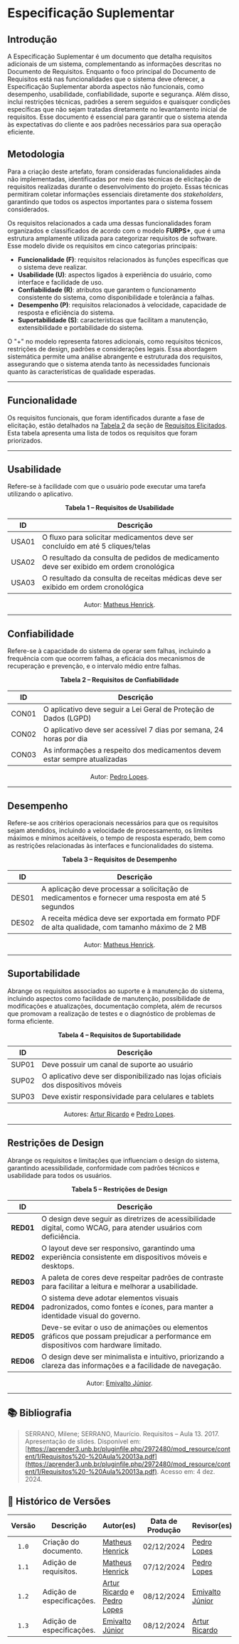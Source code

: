 # Especificação Suplementar

## Introdução

A Especificação Suplementar é um documento que detalha requisitos adicionais de um sistema, complementando as informações descritas no Documento de Requisitos. Enquanto o foco principal do Documento de Requisitos está nas funcionalidades que o sistema deve oferecer, a Especificação Suplementar aborda aspectos não funcionais, como desempenho, usabilidade, confiabilidade, suporte e segurança. Além disso, inclui restrições técnicas, padrões a serem seguidos e quaisquer condições específicas que não sejam tratadas diretamente no levantamento inicial de requisitos. Esse documento é essencial para garantir que o sistema atenda às expectativas do cliente e aos padrões necessários para sua operação eficiente.

## Metodologia

Para a criação deste artefato, foram consideradas funcionalidades ainda não implementadas, identificadas por meio das técnicas de elicitação de requisitos realizadas durante o desenvolvimento do projeto. Essas técnicas permitiram coletar informações essenciais diretamente dos *stakeholders*, garantindo que todos os aspectos importantes para o sistema fossem considerados.

Os requisitos relacionados a cada uma dessas funcionalidades foram organizados e classificados de acordo com o modelo **FURPS+**, que é uma estrutura amplamente utilizada para categorizar requisitos de software. Esse modelo divide os requisitos em cinco categorias principais:

- **Funcionalidade (F)**: requisitos relacionados às funções específicas que o sistema deve realizar.
- **Usabilidade (U)**: aspectos ligados à experiência do usuário, como interface e facilidade de uso.
- **Confiabilidade (R)**: atributos que garantem o funcionamento consistente do sistema, como disponibilidade e tolerância a falhas.
- **Desempenho (P)**: requisitos relacionados à velocidade, capacidade de resposta e eficiência do sistema.
- **Suportabilidade (S)**: características que facilitam a manutenção, extensibilidade e portabilidade do sistema.  

O "+" no modelo representa fatores adicionais, como requisitos técnicos, restrições de design, padrões e considerações legais. Essa abordagem sistemática permite uma análise abrangente e estruturada dos requisitos, assegurando que o sistema atenda tanto às necessidades funcionais quanto às características de qualidade esperadas.

---

## Funcionalidade

Os requisitos funcionais, que foram identificados durante a fase de elicitação, estão detalhados na [Tabela 2](../elicitacao/requisitos-elicitados.md/#requisitos) da seção de [Requisitos Elicitados](../elicitacao/requisitos-elicitados.md). Esta tabela apresenta uma lista de todos os requisitos que foram priorizados.

---

## Usabilidade

Refere-se à facilidade com que o usuário pode executar uma tarefa utilizando o aplicativo.

<div align="center">
    <p><strong>Tabela 1 – Requisitos de Usabilidade</strong></p>
</div>

<center>

| ID    | Descrição |
| ----- | --------- |
| USA01 | O fluxo para solicitar medicamentos deve ser concluído em até 5 cliques/telas |
| USA02 | O resultado da consulta de pedidos de medicamento deve ser exibido em ordem cronológica |
| USA03 | O resultado da consulta de receitas médicas deve ser exibido em ordem cronológica |

</center>

<div align="center">
    <p>Autor: <a href="https://github.com/MatheusHenrickSantos">Matheus Henrick</a>.</p>
</div>

---

## Confiabilidade

Refere-se à capacidade do sistema de operar sem falhas, incluindo a frequência com que ocorrem falhas, a eficácia dos mecanismos de recuperação e prevenção, e o intervalo médio entre falhas.

<div align="center">
    <p><strong>Tabela 2 – Requisitos de Confiabilidade</strong></p>
</div>

<center>

| ID    | Descrição |
| ----- | --------- |
| CON01 | O aplicativo deve seguir a Lei Geral de Proteção de Dados (LGPD) |
| CON02 | O aplicativo deve ser acessível 7 dias por semana, 24 horas por dia |
| CON03 | As informações a respeito dos medicamentos devem estar sempre atualizadas |


</center>

<div align="center">
    <p>Autor: <a href="https://github.com/pLopess">Pedro Lopes</a>.</p>
</div>

---

## Desempenho

Refere-se aos critérios operacionais necessários para que os requisitos sejam atendidos, incluindo a velocidade de processamento, os limites máximos e mínimos aceitáveis, o tempo de resposta esperado, bem como as restrições relacionadas às interfaces e funcionalidades do sistema.

<div align="center">
    <p><strong>Tabela 3 – Requisitos de Desempenho</strong></p>
</div>

<center>

| ID    | Descrição |
| ----- | --------- |
| DES01 | A aplicação deve processar a solicitação de medicamentos e fornecer uma resposta em até 5 segundos |
| DES02 | A receita médica deve ser exportada em formato PDF de alta qualidade, com tamanho máximo de 2 MB |

</center>

<div align="center">
    <p>Autor: <a href="https://github.com/MatheusHenrickSantos">Matheus Henrick</a>.</p>
</div>

---

## Suportabilidade

Abrange os requisitos associados ao suporte e à manutenção do sistema, incluindo aspectos como facilidade de manutenção, possibilidade de modificações e atualizações, documentação completa, além de recursos que promovam a realização de testes e o diagnóstico de problemas de forma eficiente.

<div align="center">
    <p><strong>Tabela 4 – Requisitos de Suportabilidade</strong></p>
</div>

<center>

| ID    | Descrição |
| ----- | --------- |
| SUP01 | Deve possuir um canal de suporte ao usuário |
| SUP02 | O aplicativo deve ser disponibilizado nas lojas oficiais dos dispositivos móveis |
| SUP03 | Deve existir responsividade para celulares e tablets |

</center>

<div align="center">
    <p>Autores: <a href="https://github.com/algorithmorphic">Artur Ricardo</a> e <a href="https://github.com/pLopess">Pedro Lopes</a>.</p>
</div>


---

## Restrições de Design

Abrange os requisitos e limitações que influenciam o design do sistema, garantindo acessibilidade, conformidade com padrões técnicos e usabilidade para todos os usuários.

<div align="center">
    <p><strong>Tabela 5 – Restrições de Design</strong></p>
</div>

<center>

| **ID**   | **Descrição**                                                                                 |
|----------|-----------------------------------------------------------------------------------------------|
| **RED01** | O design deve seguir as diretrizes de acessibilidade digital, como WCAG, para atender usuários com deficiência. |
| **RED02** | O layout deve ser responsivo, garantindo uma experiência consistente em dispositivos móveis e desktops. |
| **RED03** | A paleta de cores deve respeitar padrões de contraste para facilitar a leitura e melhorar a usabilidade. |
| **RED04** | O sistema deve adotar elementos visuais padronizados, como fontes e ícones, para manter a identidade visual do governo. |
| **RED05** | Deve-se evitar o uso de animações ou elementos gráficos que possam prejudicar a performance em dispositivos com hardware limitado. |
| **RED06** | O design deve ser minimalista e intuitivo, priorizando a clareza das informações e a facilidade de navegação. |

</center>

<div align="center">
    <p>Autor: <a href="https://github.com/EmivaltoJrr">Emivalto Júnior</a>.</p>
</div>

---





## 📚 Bibliografia

> SERRANO, Milene; SERRANO, Maurício. Requisitos – Aula 13. 2017. Apresentação de slides. Disponível em: [https://aprender3.unb.br/pluginfile.php/2972480/mod_resource/content/1/Requisitos%20-%20Aula%20013a.pdf](https://aprender3.unb.br/pluginfile.php/2972480/mod_resource/content/1/Requisitos%20-%20Aula%20013a.pdf). Acesso em: 4 dez. 2024. 

## 📑 Histórico de Versões

| Versão | Descrição | Autor(es) | Data de Produção | Revisor(es) | Data de Revisão | 
| :----: | --------- | --------- | :--------------: | ----------- | :-------------: |
| `1.0`  | Criação do documento. | [Matheus Henrick](https://github.com/MatheusHenrickSantos) | 02/12/2024 | [Pedro Lopes](https://github.com/pLopess) | 08/12/2024 |
| `1.1`  | Adição de requisitos. | [Matheus Henrick](https://github.com/MatheusHenrickSantos) | 07/12/2024 | [Pedro Lopes](https://github.com/pLopess) | 08/12/2024 |
| `1.2`  | Adição de especificações. | [Artur Ricardo](https://github.com/algorithmorphic) e [Pedro Lopes](https://github.com/pLopess) | 08/12/2024 |  [Emivalto Júnior](https://github.com/EmivaltoJrr) | 08/12/2024 |
| `1.3`  | Adição de especificações. | [Emivalto Júnior](https://github.com/EmivaltoJrr) | 08/12/2024 | [Artur Ricardo](https://github.com/algorithmorphic) | 08/12/2024 |

